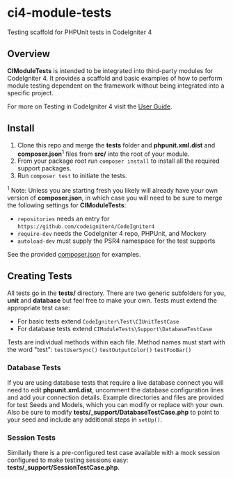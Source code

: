 # ci4-module-tests
Testing scaffold for PHPUnit tests in CodeIgniter 4

## Overview

**CIModuleTests** is intended to be integrated into third-party modules for CodeIgniter 4.
It provides a scaffold and basic examples of how to perform module testing dependent on the
framework without being integrated into a specific project.

For more on Testing in CodeIgniter 4 visit the
[User Guide](https://codeigniter4.github.io/CodeIgniter4/testing/).

## Install

1. Clone this repo and merge the **tests** folder and **phpunit.xml.dist** and
**composer.json**<sup>1</sup> files from **src/** into the root of your module. 
2. From your package root run `composer install` to install all the required support packages.
3. Run `composer test` to initiate the tests.

<sup>1</sup> Note: Unless you are starting fresh you likely will already have your own version of
**composer.json**, in which case you will need to be sure to merge the following settings
for **CIModuleTests**:
* `repositories` needs an entry for `https://github.com/codeigniter4/CodeIgniter4`
* `require-dev` needs the CodeIgniter 4 repo, PHPUnit, and Mockery
* `autoload-dev` must supply the PSR4 namespace for the test supports

See the provided [composer.json](src/composer.json) for examples.

## Creating Tests

All tests go in the **tests/** directory. There are two generic subfolders for you,
**unit** and **database** but feel free to make your own. Tests must extend the appropriate
test case:
* For basic tests extend `CodeIgniter\Test\CIUnitTestCase`
* For database tests extend `CIModuleTests\Support\DatabaseTestCase`

Tests are individual methods within each file. Method names must start with the word "test":
`testUserSync()` `testOutputColor()` `testFooBar()`

### Database Tests

If you are using database tests that require a live database connect you will need to edit
**phpunit.xml.dist**, uncomment the database configuration lines and add your connection
details. Example directories and files are provided for test Seeds and Models, which you
can modify or replace with your own. Also be sure to modify
**tests/_support/DatabaseTestCase.php** to point to your seed and include any additional
steps in `setUp()`.

### Session Tests

Similarly there is a pre-configured test case available with a mock session configured to
make testing sessions easy: **tests/_support/SessionTestCase.php**.
